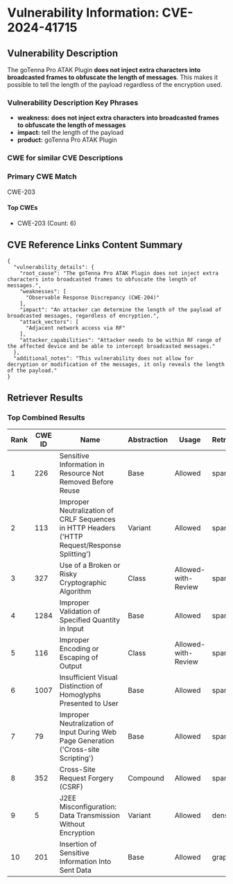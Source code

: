 # Vulnerability Information: CVE-2024-41715

## Vulnerability Description
The goTenna Pro ATAK Plugin **does not inject extra characters into broadcasted frames to obfuscate the length of messages**. This makes it possible to tell the length of the payload regardless of the encryption used.

### Vulnerability Description Key Phrases
- **weakness:** **does not inject extra characters into broadcasted frames to obfuscate the length of messages**
- **impact:** tell the length of the payload
- **product:** goTenna Pro ATAK Plugin

### CWE for similar CVE Descriptions
### Primary CWE Match
CWE-203

#### Top CWEs
- CWE-203 (Count: 6)

## CVE Reference Links Content Summary
```
{
  "vulnerability_details": {
    "root_cause": "The goTenna Pro ATAK Plugin does not inject extra characters into broadcasted frames to obfuscate the length of messages.",
    "weaknesses": [
      "Observable Response Discrepancy (CWE-204)"
    ],
    "impact": "An attacker can determine the length of the payload of broadcasted messages, regardless of encryption.",
    "attack_vectors": [
      "Adjacent network access via RF"
    ],
    "attacker_capabilities": "Attacker needs to be within RF range of the affected device and be able to intercept broadcasted messages."
  },
  "additional_notes": "This vulnerability does not allow for decryption or modification of the messages, it only reveals the length of the payload."
}
```

## Retriever Results

### Top Combined Results

| Rank | CWE ID | Name | Abstraction | Usage  | Retrievers | Individual Scores |
|------|--------|------|-------------|-------|------------|-------------------|
| 1 | 226 | Sensitive Information in Resource Not Removed Before Reuse | Base | Allowed | sparse | 0.270 |
| 2 | 113 | Improper Neutralization of CRLF Sequences in HTTP Headers ('HTTP Request/Response Splitting') | Variant | Allowed | sparse | 0.269 |
| 3 | 327 | Use of a Broken or Risky Cryptographic Algorithm | Class | Allowed-with-Review | sparse | 0.266 |
| 4 | 1284 | Improper Validation of Specified Quantity in Input | Base | Allowed | sparse | 0.261 |
| 5 | 116 | Improper Encoding or Escaping of Output | Class | Allowed-with-Review | sparse | 0.258 |
| 6 | 1007 | Insufficient Visual Distinction of Homoglyphs Presented to User | Base | Allowed | sparse | 0.255 |
| 7 | 79 | Improper Neutralization of Input During Web Page Generation ('Cross-site Scripting') | Base | Allowed | sparse | 0.251 |
| 8 | 352 | Cross-Site Request Forgery (CSRF) | Compound | Allowed | sparse | 0.250 |
| 9 | 5 | J2EE Misconfiguration: Data Transmission Without Encryption | Variant | Allowed | dense | 0.438 |
| 10 | 201 | Insertion of Sensitive Information Into Sent Data | Base | Allowed | graph | 0.003 |

